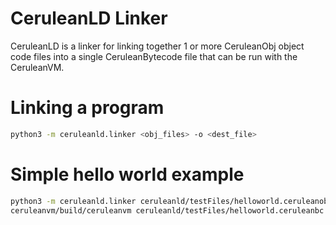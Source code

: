 # CeruleanLD Linker

CeruleanLD is a linker for linking together 1 or more CeruleanObj object code files into a single CeruleanBytecode file that can be run with the CeruleanVM.

# Linking a program

```bash
python3 -m ceruleanld.linker <obj_files> -o <dest_file>
```

# Simple hello world example

```bash
python3 -m ceruleanld.linker ceruleanld/testFiles/helloworld.ceruleanobj -o ceruleanld/testFiles/helloworld.ceruleanbc
ceruleanvm/build/ceruleanvm ceruleanld/testFiles/helloworld.ceruleanbc
```
